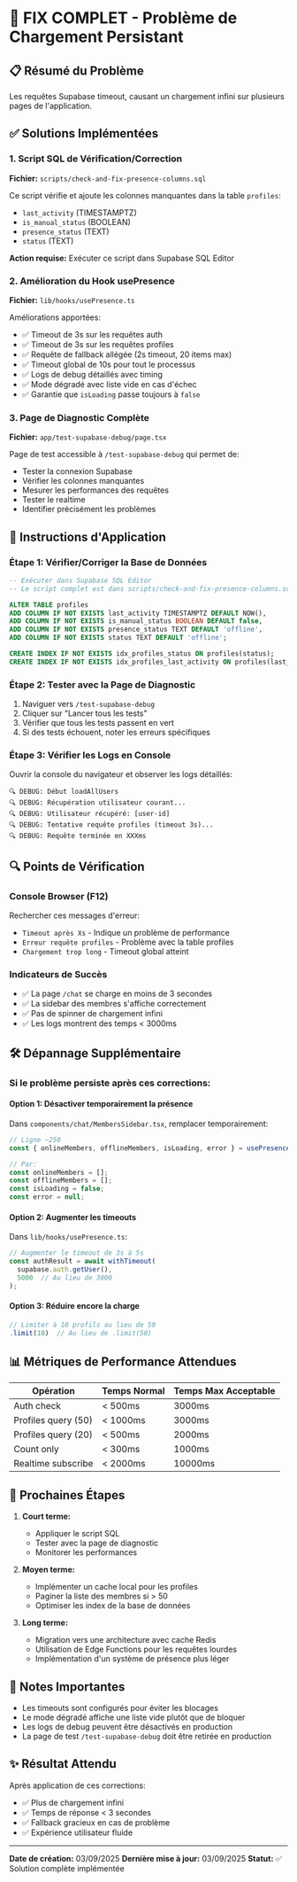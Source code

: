# 🔧 FIX COMPLET - Problème de Chargement Persistant

## 📋 Résumé du Problème
Les requêtes Supabase timeout, causant un chargement infini sur plusieurs pages de l'application.

## ✅ Solutions Implémentées

### 1. Script SQL de Vérification/Correction
**Fichier:** `scripts/check-and-fix-presence-columns.sql`

Ce script vérifie et ajoute les colonnes manquantes dans la table `profiles`:
- `last_activity` (TIMESTAMPTZ)
- `is_manual_status` (BOOLEAN)
- `presence_status` (TEXT)
- `status` (TEXT)

**Action requise:** Exécuter ce script dans Supabase SQL Editor

### 2. Amélioration du Hook usePresence
**Fichier:** `lib/hooks/usePresence.ts`

Améliorations apportées:
- ✅ Timeout de 3s sur les requêtes auth
- ✅ Timeout de 3s sur les requêtes profiles
- ✅ Requête de fallback allégée (2s timeout, 20 items max)
- ✅ Timeout global de 10s pour tout le processus
- ✅ Logs de debug détaillés avec timing
- ✅ Mode dégradé avec liste vide en cas d'échec
- ✅ Garantie que `isLoading` passe toujours à `false`

### 3. Page de Diagnostic Complète
**Fichier:** `app/test-supabase-debug/page.tsx`

Page de test accessible à `/test-supabase-debug` qui permet de:
- Tester la connexion Supabase
- Vérifier les colonnes manquantes
- Mesurer les performances des requêtes
- Tester le realtime
- Identifier précisément les problèmes

## 🚀 Instructions d'Application

### Étape 1: Vérifier/Corriger la Base de Données
```sql
-- Exécuter dans Supabase SQL Editor
-- Le script complet est dans scripts/check-and-fix-presence-columns.sql

ALTER TABLE profiles 
ADD COLUMN IF NOT EXISTS last_activity TIMESTAMPTZ DEFAULT NOW(),
ADD COLUMN IF NOT EXISTS is_manual_status BOOLEAN DEFAULT false,
ADD COLUMN IF NOT EXISTS presence_status TEXT DEFAULT 'offline',
ADD COLUMN IF NOT EXISTS status TEXT DEFAULT 'offline';

CREATE INDEX IF NOT EXISTS idx_profiles_status ON profiles(status);
CREATE INDEX IF NOT EXISTS idx_profiles_last_activity ON profiles(last_activity);
```

### Étape 2: Tester avec la Page de Diagnostic
1. Naviguer vers `/test-supabase-debug`
2. Cliquer sur "Lancer tous les tests"
3. Vérifier que tous les tests passent en vert
4. Si des tests échouent, noter les erreurs spécifiques

### Étape 3: Vérifier les Logs en Console
Ouvrir la console du navigateur et observer les logs détaillés:
```
🔍 DEBUG: Début loadAllUsers
🔍 DEBUG: Récupération utilisateur courant...
🔍 DEBUG: Utilisateur récupéré: [user-id]
🔍 DEBUG: Tentative requête profiles (timeout 3s)...
🔍 DEBUG: Requête terminée en XXXms
```

## 🔍 Points de Vérification

### Console Browser (F12)
Rechercher ces messages d'erreur:
- `Timeout après Xs` - Indique un problème de performance
- `Erreur requête profiles` - Problème avec la table profiles
- `Chargement trop long` - Timeout global atteint

### Indicateurs de Succès
- ✅ La page `/chat` se charge en moins de 3 secondes
- ✅ La sidebar des membres s'affiche correctement
- ✅ Pas de spinner de chargement infini
- ✅ Les logs montrent des temps < 3000ms

## 🛠️ Dépannage Supplémentaire

### Si le problème persiste après ces corrections:

#### Option 1: Désactiver temporairement la présence
Dans `components/chat/MembersSidebar.tsx`, remplacer temporairement:
```typescript
// Ligne ~250
const { onlineMembers, offlineMembers, isLoading, error } = usePresence();

// Par:
const onlineMembers = [];
const offlineMembers = [];
const isLoading = false;
const error = null;
```

#### Option 2: Augmenter les timeouts
Dans `lib/hooks/usePresence.ts`:
```typescript
// Augmenter le timeout de 3s à 5s
const authResult = await withTimeout(
  supabase.auth.getUser(),
  5000  // Au lieu de 3000
);
```

#### Option 3: Réduire encore la charge
```typescript
// Limiter à 10 profils au lieu de 50
.limit(10)  // Au lieu de .limit(50)
```

## 📊 Métriques de Performance Attendues

| Opération | Temps Normal | Temps Max Acceptable |
|-----------|--------------|---------------------|
| Auth check | < 500ms | 3000ms |
| Profiles query (50) | < 1000ms | 3000ms |
| Profiles query (20) | < 500ms | 2000ms |
| Count only | < 300ms | 1000ms |
| Realtime subscribe | < 2000ms | 10000ms |

## 🔄 Prochaines Étapes

1. **Court terme:**
   - Appliquer le script SQL
   - Tester avec la page de diagnostic
   - Monitorer les performances

2. **Moyen terme:**
   - Implémenter un cache local pour les profiles
   - Paginer la liste des membres si > 50
   - Optimiser les index de la base de données

3. **Long terme:**
   - Migration vers une architecture avec cache Redis
   - Utilisation de Edge Functions pour les requêtes lourdes
   - Implémentation d'un système de présence plus léger

## 📝 Notes Importantes

- Les timeouts sont configurés pour éviter les blocages
- Le mode dégradé affiche une liste vide plutôt que de bloquer
- Les logs de debug peuvent être désactivés en production
- La page de test `/test-supabase-debug` doit être retirée en production

## ✨ Résultat Attendu

Après application de ces corrections:
- ✅ Plus de chargement infini
- ✅ Temps de réponse < 3 secondes
- ✅ Fallback gracieux en cas de problème
- ✅ Expérience utilisateur fluide

---

**Date de création:** 03/09/2025
**Dernière mise à jour:** 03/09/2025
**Statut:** ✅ Solution complète implémentée
